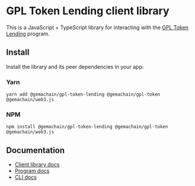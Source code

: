 # GPL Token Lending client library

This is a JavaScript + TypeScript library for interacting with the [GPL Token Lending](https://github.com/gemacoin/gemachain.git/tree/master/token-lending) program.

## Install

Install the library and its peer dependencies in your app:

### Yarn
```shell
yarn add @gemachain/gpl-token-lending @gemachain/gpl-token @gemachain/web3.js
```

### NPM
```shell
npm install @gemachain/gpl-token-lending @gemachain/gpl-token @gemachain/web3.js
```

## Documentation

- [Client library docs](https://gemachain-labs.github.io/gemachain-program-library/token-lending/)
- [Program docs](https://github.com/gemacoin/gemachain.git/tree/master/token-lending)
- [CLI docs](https://github.com/gemacoin/gemachain.git/tree/master/token-lending/cli)
